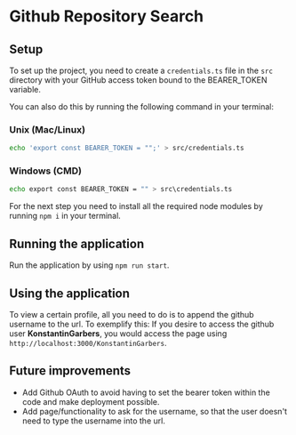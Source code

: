  # Github Repository Search

## Setup
To set up the project, you need to create a `credentials.ts` file in the `src` directory with your GitHub access token bound to the BEARER_TOKEN variable.

You can also do this by running the following command in your terminal:

### Unix (Mac/Linux)
```bash
echo 'export const BEARER_TOKEN = "";' > src/credentials.ts
```

### Windows (CMD)
```bash
echo export const BEARER_TOKEN = "" > src\credentials.ts
```
For the next step you need to install all the required node modules by running `npm i` in your terminal.

## Running the application

Run the application by using `npm run start`.

## Using the application
To view a certain profile, all you need to do is to append the github username to the url.
To exemplify this: If you desire to access the github user **KonstantinGarbers**, you would access the page using `http://localhost:3000/KonstantinGarbers`.

## Future improvements
- Add Github OAuth to avoid having to set the bearer token within the code and make deployment possible.
- Add page/functionality to ask for the username, so that the user doesn't need to type the username into the url.